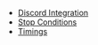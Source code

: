    * [Discord Integration](https://github.com/Manu098vm/Sys-EncounterBot.NET/wiki/Discord-Integration)
   * [Stop Conditions](https://github.com/Manu098vm/Sys-EncounterBot.NET/wiki/Stop-Conditions)
   * [Timings](https://github.com/Manu098vm/Sys-EncounterBot.NET/wiki/Timings)